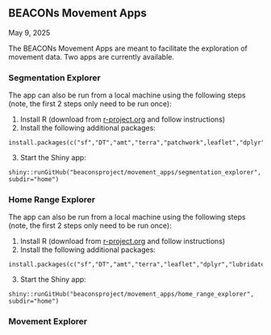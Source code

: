 ## BEACONs Movement Apps

May 9, 2025

The BEACONs Movement Apps are meant to facilitate the exploration of movement data. Two apps are currently available.

### Segmentation Explorer

The app can also be run from a local machine using the following steps (note, the first 2 steps only need to be run once):

  1. Install R (download from [r-project.org](https://www.r-project.org/) and follow instructions)
  2. Install the following additional packages:

    install.packages(c("sf","DT","amt","terra","patchwork",leaflet","dplyr","lubridate","shinydashboard","shinycssloaders","shinyjs"))

  3. Start the Shiny app:

    shiny::runGitHub("beaconsproject/movement_apps/segmentation_explorer", subdir="home")

### Home Range Explorer

The app can also be run from a local machine using the following steps (note, the first 2 steps only need to be run once):

  1. Install R (download from [r-project.org](https://www.r-project.org/) and follow instructions)
  2. Install the following additional packages:

    install.packages(c("sf","DT","amt","terra","leaflet","dplyr","lubridate","shinydashboard","shinycssloaders","shinyjs"))

  3. Start the Shiny app:

    shiny::runGitHub("beaconsproject/movement_apps/home_range_explorer", subdir="home")

### Movement Explorer



